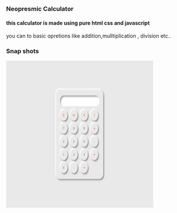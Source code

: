 ### Neopresmic Calculator 
#### this calculator is made using pure html css and javascript
 you can to basic opretions like addition,mulltiplication , division etc..

### Snap shots

<img src="127.0.0.1_5500_index.html.png" width="400px" height="400px">